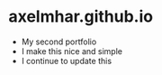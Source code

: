 # axelmhar.github.io
* My second portfolio
* I make this nice and simple
* I continue to update this